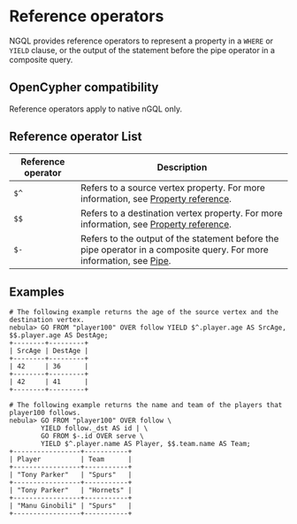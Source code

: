 # Reference operators

NGQL provides reference operators to represent a property in a `WHERE` or `YIELD` clause, or the output of the statement before the pipe operator in a composite query.

## OpenCypher compatibility

Reference operators apply to native nGQL only.

## Reference operator List

|Reference operator|Description|
|-|-|
|`$^`|Refers to a source vertex property. For more information, see [Property reference](../4.variable-and-composite-queries/3.property-reference.md).|
|`$$`|Refers to a destination vertex property. For more information, see [Property reference](../4.variable-and-composite-queries/3.property-reference.md).|
|`$-`|Refers to the output of the statement before the pipe operator in a composite query. For more information, see [Pipe](4.pipe.md).|

## Examples

```ngql
# The following example returns the age of the source vertex and the destination vertex.
nebula> GO FROM "player100" OVER follow YIELD $^.player.age AS SrcAge, $$.player.age AS DestAge;
+--------+---------+
| SrcAge | DestAge |
+--------+---------+
| 42     | 36      |
+--------+---------+
| 42     | 41      |
+--------+---------+

# The following example returns the name and team of the players that player100 follows.
nebula> GO FROM "player100" OVER follow \
        YIELD follow._dst AS id | \
        GO FROM $-.id OVER serve \
        YIELD $^.player.name AS Player, $$.team.name AS Team;
+-----------------+-----------+
| Player          | Team      |
+-----------------+-----------+
| "Tony Parker"   | "Spurs"   |
+-----------------+-----------+
| "Tony Parker"   | "Hornets" |
+-----------------+-----------+
| "Manu Ginobili" | "Spurs"   |
+-----------------+-----------+
```
